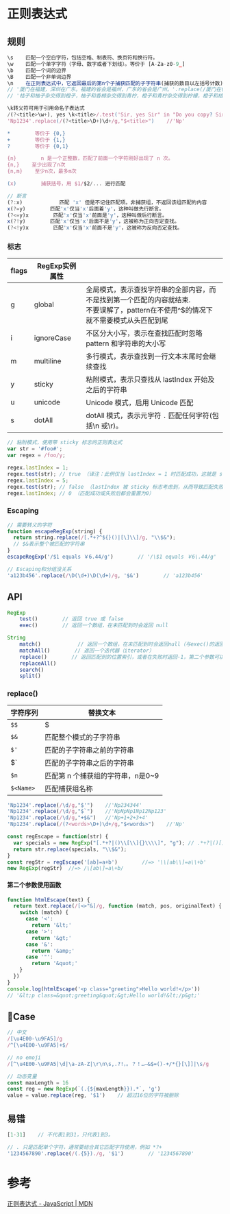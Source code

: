 # 正则表达式

## 规则

```javascript
\s    匹配一个空白字符，包括空格、制表符、换页符和换行符。
\w    匹配一个单字字符（字母、数字或者下划线）。等价于 [A-Za-z0-9_]
\b    匹配一个词的边界
\B    匹配一个非单词边界
\n    在正则表达式中，它返回最后的第n个子捕获匹配的子字符串(捕获的数目以左括号计数)。
// '厦门在福建，深圳在广东。福建的省会是福州，广东的省会是广州。'.replace(/厦门在(.*?)，.*?\1的省会是(.*?)，.*/,'$2')
// '桔子和柚子杂交得到橙子，柚子和香橼杂交得到青柠，橙子和青柠杂交得到柠檬，橙子和桔子杂交得到柑子，橙子和柚子杂交得到葡萄柚'

\k转义符可用于引用命名子表达式
/(?<title>\w+), yes \k<title>/.test('Sir, yes Sir" in "Do you copy? Sir, yes Sir!')	//true
'Np1234'.replace(/(?<title>\D+)\d+/g,"$<title>")	//'Np'

*        等价于 {0,}
+        等价于 {1,}
?        等价于 {0,1}

{n}        n 是一个正整数，匹配了前面一个字符刚好出现了 n 次。
{n,}    至少出现了n次
{n,m}    至少n次，最多m次

(x)        捕获括号，用 $1/$2/... 进行匹配

// 断言
(?:x)            匹配 'x' 但是不记住匹配项。非捕获组，不返回该组匹配的内容
x(?=y)        匹配'x'仅当'x'后面着'y'，这种叫做先行断言。
(?<=y)x        匹配'x'仅当'x'前面是'y'，这种叫做后行断言。
x(?!y)        匹配'x'仅当'x'后面不是'y'，这被称为正向否定查找。
(?<!y)x        匹配'x'仅当'x'前面不是'y'，这被称为反向否定查找。
```

### 标志

| flags | **RegExp**实例属性 |                                                              |
| ----- | ------------------ | ------------------------------------------------------------ |
| g     | global             | 全局模式，表示查找字符串的全部内容，而不是找到第一个匹配的内容就结束.<br />不要误解了，pattern在不使用^$的情况下就不需要模式从头匹配到尾 |
| i     | ignoreCase         | 不区分大小写，表示在查找匹配时忽略 pattern 和字符串的大小写  |
| m     | multiline          | 多行模式，表示查找到一行文本末尾时会继续查找                 |
| y     | sticky             | 粘附模式，表示只查找从 lastIndex 开始及之后的字符串          |
| u     | unicode            | Unicode 模式，启用 Unicode 匹配                              |
| s     | dotAll             | dotAll 模式，表示元字符 `.` 匹配任何字符(包括\n 或\r)。      |

```js
// 粘附模式，使用带 sticky 标志的正则表达式
var str = '#foo#';
var regex = /foo/y;

regex.lastIndex = 1;
regex.test(str); // true （译注：此例仅当 lastIndex = 1 时匹配成功，这就是 sticky 的作用）
regex.lastIndex = 5;
regex.test(str); // false （lastIndex 被 sticky 标志考虑到，从而导致匹配失败）
regex.lastIndex; // 0 （匹配成功或失败后都会重置为0）
```

### Escaping

```js
// 需要转义的字符
function escapeRegExp(string) {
  return string.replace(/[.*+?^${}()|[\]\\]/g, "\\$&");
  // $&表示整个被匹配的字符串
}
escapeRegExp('/$1 equals ￥6.44/g')        // '/\$1 equals ￥6\.44/g'

// Escaping和分组没关系
'a123b456'.replace(/\D(\d+)\D(\d+)/g, '$&')        // 'a123b456'
```

## API

```javascript
RegExp 
    test()        // 返回 true 或 false
    exec()        // 返回一个数组，在未匹配到时会返回 null

String
    match()            // 返回一个数组，在未匹配到时会返回null（与exec()的返回结果一致！）
    matchAll()        // 返回一个迭代器（iterator）
    replace()        // 返回匹配到的位置索引，或者在失败时返回-1，第二个参数可以是个函数
    replaceAll()
    search()
    split()
```

### replace()

| 字符序列  | 替换文本                          |
| --------- | --------------------------------- |
| `$$`      | $                                 |
| `$&`      | 匹配整个模式的子字符串            |
| `$'`      | 匹配的子字符串之前的字符串        |
| $`        | 匹配的子字符串之后的字符串        |
| `$n`      | 匹配第 n 个捕获组的字符串，n是0~9 |
| `$<Name>` | 匹配捕获组名称                    |

```js
'Np1234'.replace(/\d/g,"$'")	//'Np234344'
'Np1234'.replace(/\d/g,"$`")	//'NpNpNp1Np12Np123'
'Np1234'.replace(/\d/g,"+$&")	//'Np+1+2+3+4'
'Np1234'.replace(/(?<words>\D+)\d+/g,"$<words>")	//'Np'
```

```js
const regEscape = function(str) {
  var specials = new RegExp("[.*+?|()\\[\\]{}\\\\]", "g"); // .*+?|()[]{}\
  return str.replace(specials, "\\$&");
}
const regStr = regEscape('[ab]=a+b')		//=> '\\[ab\\]=a\\+b'
new RegExp(regStr)	//=> /\[ab\]=a\+b/
```

#### 第二个参数使用函数

```js
function htmlEscape(text) {
  return text.replace(/[<>"&]/g, function (match, pos, originalText) {
    switch (match) {
      case '<':
        return '&lt;'
      case '>':
        return '&gt;'
      case '&':
        return '&amp;'
      case '"':
        return '&quot;'
    }
  })
}
console.log(htmlEscape('<p class="greeting">Hello world!</p>')) 
// '&lt;p class=&quot;greeting&quot;&gt;Hello world!&lt;/p&gt;'
```



## 🌰Case

```javascript
// 中文
/[\u4E00-\u9FA5]/g
/^[\u4E00-\u9FA5]+$/

// no emoji
/[^\u4E00-\u9FA5|\d|\a-zA-Z|\r\n\s,.?!，。？！…—&$=()-+/*{}[\]]|\s/g
```

```javascript
// 动态变量
const maxLength = 16
const reg = new RegExp(`(.{${maxLength}}).*`, 'g')
value = value.replace(reg, '$1')    // 超过16位的字符被删除
```

## 易错

```JavaScript
[1-31]    // 不代表1到31，只代表1到3。

// . 只是匹配单个字符，通常要结合其它匹配字符使用，例如 *?+
'1234567890'.replace(/(.{5})./g, '$1')        // '1234567890'
```

# 参考

[正则表达式 - JavaScript | MDN](https://developer.mozilla.org/zh-CN/docs/Web/JavaScript/Guide/Regular_Expressions)
